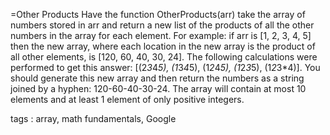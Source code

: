 =Other Products
Have the function OtherProducts(arr) take the array of numbers stored in arr and return a new list of the products of all the other numbers in the array for each element. For example: if arr is [1, 2, 3, 4, 5] then the new array, where each location in the new array is the product of all other elements, is [120, 60, 40, 30, 24]. The following calculations were performed to get this answer: [(2*3*4*5), (1*3*4*5), (1*2*4*5), (1*2*3*5), (1*2*3*4)]. You should generate this new array and then return the numbers as a string joined by a hyphen: 120-60-40-30-24. The array will contain at most 10 elements and at least 1 element of only positive integers.

tags : array, math fundamentals, Google
